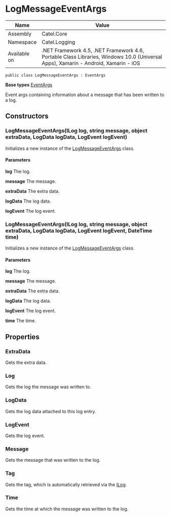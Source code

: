 

# LogMessageEventArgs

Name|Value
---|---
Assembly|Catel.Core
Namespace|Catel.Logging
Available on|.NET Framework 4.5, .NET Framework 4.6, Portable Class Libraries, Windows 10.0 (Universal Apps), Xamarin - Android, Xamarin - iOS

```
public class LogMessageEventArgs : EventArgs
```

**Base types**
[EventArgs]()


Event args containing information about a message that has been written to a log.



## Constructors

### LogMessageEventArgs(ILog log, string message, object extraData, LogData logData, LogEvent logEvent)

Initializes a new instance of the [LogMessageEventArgs](#) class.

#### Parameters

**log**
The log.

**message**
The message.

**extraData**
The extra data.

**logData**
The log data.

**logEvent**
The log event.



### LogMessageEventArgs(ILog log, string message, object extraData, LogData logData, LogEvent logEvent, DateTime time)

Initializes a new instance of the [LogMessageEventArgs](#) class.

#### Parameters

**log**
The log.

**message**
The message.

**extraData**
The extra data.

**logData**
The log data.

**logEvent**
The log event.

**time**
The time.



## Properties

### ExtraData

Gets the extra data.



### Log

Gets the log the message was written to.



### LogData

Gets the log data attached to this log entry.



### LogEvent

Gets the log event.



### Message

Gets the message that was written to the log.



### Tag

Gets the tag, which is automatically retrieved via the [ILog](#).



### Time

Gets the time at which the message was written to the log.



